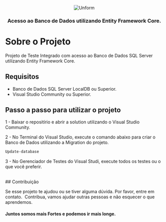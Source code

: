 <p align="center">
  <img src="https://encrypted-tbn0.gstatic.com/images?q=tbn:ANd9GcQ81obEWmozyDMocsk02ZXp3WaPytD7L94u3Q&usqp=CAU" alt="Unform" />
</p>

<h3 align="center">
  Acesso ao Banco de Dados utilizando Entity Framework Core.
</h3>

# Sobre o Projeto
Projeto de Teste Integrado com acesso ao Banco de Dados SQL Server utilizando Entity Framework Core.
<br />

## Requisitos
- Banco de Dados SQL Server LocalDB ou Superior.
- Visual Studio Community ou Superior.

## Passo a passo para utilizar o projeto
<p>
  1 - Baixar o repositírio e abrir a solution utilizando o Visual Studio Community.
</p>

  2 - No Terminal do Visual Studio, execute o comando abaixo para criar o Banco de Dados utilizando a Migration do projeto.
```bash
Update-database
```

<p>
 3 - No Gerenciador de Testes do Visual Studi, execute todos os testes ou o que você preferir.
</p>
<br />
## Contribuição
<p>
  Se esse projeto te ajudou ou se tiver alguma dúvida. Por favor, entre em contato. &nbsp;Contribua, vamos ajudar outras pessoas e não esquecer o que aprendemos. 
</p>
<h4>Juntos somos mais Fortes e podemos ir mais longe.</h4>
